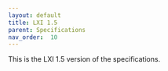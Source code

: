 ```yaml
---
layout: default
title: LXI 1.5
parent: Specifications
nav_order:  10
---
```


This is the LXI 1.5 version of  the specifications.

